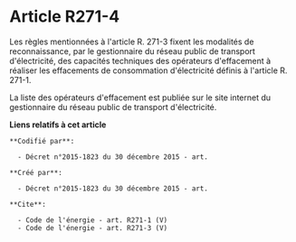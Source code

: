 # Article R271-4

Les règles mentionnées à l'article R. 271-3 fixent les modalités de reconnaissance, par le gestionnaire du réseau public de
transport d'électricité, des capacités techniques des opérateurs d'effacement à réaliser les effacements de consommation
d'électricité définis à l'article R. 271-1. 

La liste des opérateurs d'effacement est publiée sur le site internet du gestionnaire du réseau public de transport
d'électricité.

**Liens relatifs à cet article**

	**Codifié par**:

	  - Décret n°2015-1823 du 30 décembre 2015 - art.

	**Créé par**:

	  - Décret n°2015-1823 du 30 décembre 2015 - art.

	**Cite**:

	  - Code de l'énergie - art. R271-1 (V)
	  - Code de l'énergie - art. R271-3 (V)
